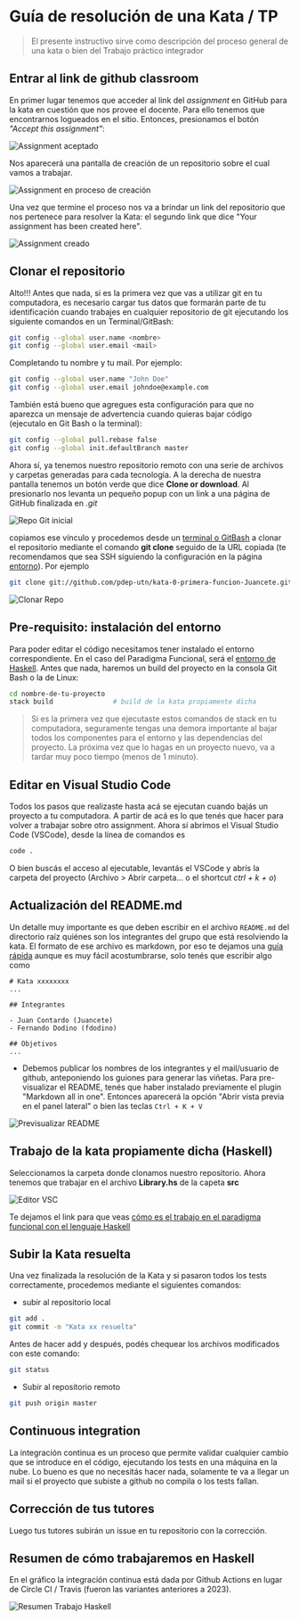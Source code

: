 # Guía de resolución de una Kata / TP

> El presente instructivo sirve como descripción del proceso general de una kata o bien del Trabajo práctico integrador

## Entrar al link de github classroom

En primer lugar tenemos que acceder al link del _assignment_ en GitHub para la kata en cuestión que nos provee el docente. Para ello tenemos que encontrarnos logueados en el sitio. Entonces, presionamos el botón _"Accept this assignment"_:

![Assignment aceptado](../../images/guia-katas/00-accepting.png)

Nos aparecerá una pantalla de creación de un repositorio sobre el cual vamos a trabajar.

![Assignment en proceso de creación](../../images/guia-katas/01.creando.png)

Una vez que termine el proceso nos va a brindar un link del repositorio que nos pertenece para resolver la Kata: el segundo link que dice "Your assignment has been created here".

![Assignment creado](../../images/guia-katas/02.creado.png)

## Clonar el repositorio

Alto!!! Antes que nada, si es la primera vez que vas a utilizar git en tu computadora, es necesario cargar tus datos que formarán parte de tu identificación cuando trabajes en cualquier repositorio de git ejecutando los siguiente comandos en un Terminal/GitBash:

```bash
git config --global user.name <nombre>
git config --global user.email <mail>
```

Completando tu nombre y tu mail. Por ejemplo:

```bash
git config --global user.name "John Doe"
git config --global user.email johndoe@example.com
```

También está bueno que agregues esta configuración para que no aparezca un mensaje de advertencia cuando quieras bajar código (ejecutalo en Git Bash o la terminal):

```bash
git config --global pull.rebase false
git config --global init.defaultBranch master
```

Ahora sí, ya tenemos nuestro repositorio remoto con una serie de archivos y carpetas generadas para cada tecnología. A la derecha de nuestra pantalla tenemos un botón verde que dice **Clone or download**. Al presionarlo nos levanta un pequeño popup con un link a una página de GitHub finalizada en _.git_

![Repo Git inicial](../../images/guia-katas/03.repositorio.png)

copiamos ese vínculo y procedemos desde un [terminal o GitBash](https://git-scm.com/downloads) a clonar el repositorio mediante el comando **git clone** seguido de la URL copiada (te recomendamos que sea SSH siguiendo la configuración en la página [entorno](../haskell/entorno.md)). Por ejemplo

```bash
git clone git://github.com/pdep-utn/kata-0-primera-funcion-Juancete.git
```

![Clonar Repo](../../images/guia-katas/04.clonado.png)

## Pre-requisito: instalación del entorno

Para poder editar el código necesitamos tener instalado el entorno correspondiente. En el caso del Paradigma Funcional, será el [entorno de Haskell](../haskell/entorno.md). Antes que nada, haremos un build del proyecto en la consola Git Bash o la de Linux:

```bash
cd nombre-de-tu-proyecto
stack build               # build de la kata propiamente dicha
```

> Si es la primera vez que ejecutaste estos comandos de stack en tu computadora, seguramente tengas una demora importante al bajar todos los componentes para el entorno y las dependencias del proyecto. La próxima vez que lo hagas en un proyecto nuevo, va a tardar muy poco tiempo (menos de 1 minuto).

## Editar en Visual Studio Code

Todos los pasos que realizaste hasta acá se ejecutan cuando bajás un proyecto a tu computadora. A partir de acá es lo que tenés que hacer para volver a trabajar sobre otro assignment. Ahora sí abrimos el Visual Studio Code (VSCode), desde la línea de comandos es

```bash
code .
```

O bien buscás el acceso al ejecutable, levantás el VSCode y abrís la carpeta del proyecto (Archivo > Abrir carpeta... o el shortcut _ctrl + k + o_)

## Actualización del README.md

Un detalle muy importante es que deben escribir en el archivo `README.md` del directorio raíz quiénes son los integrantes del grupo que está resolviendo la kata. El formato de ese archivo es markdown, por eso te dejamos una [guía rápida](https://github.com/adam-p/markdown-here/wiki/Markdown-Cheatsheet) aunque es muy fácil acostumbrarse, solo tenés que escribir algo como

```
# Kata xxxxxxxx
...

## Integrantes

- Juan Contardo (Juancete)
- Fernando Dodino (fdodino)

## Objetivos
...
```

- Debemos publicar los nombres de los integrantes y el mail/usuario de github, anteponiendo los guiones para generar las viñetas. Para pre-visualizar el README, tenés que haber instalado previamente el plugin "Markdown all in one". Entonces aparecerá la opción "Abrir vista previa en el panel lateral" o bien las teclas `Ctrl + K + V`

![Previsualizar README](../../images/guia-katas/previsualizarMd.png)

## Trabajo de la kata propiamente dicha (Haskell)

Seleccionamos la carpeta donde clonamos nuestro repositorio. Ahora tenemos que trabajar en el archivo **Library.hs** de la capeta **src**

![Editor VSC](../../images/guia-katas/05.editor.png)

Te dejamos el link para que veas [cómo es el trabajo en el paradigma funcional con el lenguaje Haskell](../haskell/trabajo.md)

## Subir la Kata resuelta

Una vez finalizada la resolución de la Kata y si pasaron todos los tests correctamente, procedemos mediante el siguientes comandos:

- subir al repositorio local

```bash
git add .
git commit -m "Kata xx resuelta"
```

Antes de hacer add y después, podés chequear los archivos modificados con este comando:

```bash
git status
```

- Subir al repositorio remoto

```bash
git push origin master
```  

## Continuous integration

La integración continua es un proceso que permite validar cualquier cambio que se introduce en el código, ejecutando los tests en una máquina en la nube. Lo bueno es que no necesitás hacer nada, solamente te va a llegar un mail si el proyecto que subiste a github no compila o los tests fallan.

## Corrección de tus tutores

Luego tus tutores subirán un issue en tu repositorio con la corrección.

## Resumen de cómo trabajaremos en Haskell

En el gráfico la integración continua está dada por Github Actions en lugar de Circle CI / Travis (fueron las variantes anteriores a 2023). 

![Resumen Trabajo Haskell](../../images/guia-katas/arquitecturaTrabajoHaskell2.png)
